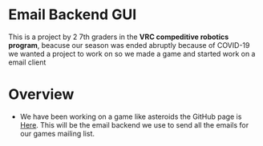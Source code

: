 # Email Backend GUI

This is a project by 2 7th graders in the **VRC compeditive robotics program**, beacuse our season was ended abruptly because of COVID-19 we wanted a project to work on so we made a game and started work on a email client

# Overview

* We have been working on a game like asteroids the GitHub page is [Here](https://github.com/The-Bit-One/Asteroid_Dodge). This will be the email backend we use to send all the emails for our games mailing list.
